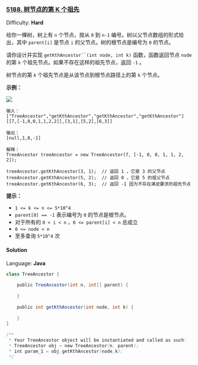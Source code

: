 ### [5188\. 树节点的第 K 个祖先](https://leetcode-cn.com/contest/weekly-contest-193/problems/kth-ancestor-of-a-tree-node/)

Difficulty: **Hard**

给你一棵树，树上有 `n` 个节点，按从 `0` 到 `n-1` 编号。树以父节点数组的形式给出，其中 `parent[i]` 是节点 `i` 的父节点。树的根节点是编号为 `0` 的节点。

请你设计并实现 `getKthAncestor``(int node, int k)` 函数，函数返回节点 `node` 的第 `k` 个祖先节点。如果不存在这样的祖先节点，返回 `-1` 。

树节点的第 _`k`_ 个祖先节点是从该节点到根节点路径上的第 `k` 个节点。

**示例：**

**![](https://assets.leetcode-cn.com/aliyun-lc-upload/uploads/2020/06/14/1528_ex1.png)**

```
输入：
["TreeAncestor","getKthAncestor","getKthAncestor","getKthAncestor"]
[[7,[-1,0,0,1,1,2,2]],[3,1],[5,2],[6,3]]

输出：
[null,1,0,-1]

解释：
TreeAncestor treeAncestor = new TreeAncestor(7, [-1, 0, 0, 1, 1, 2, 2]);

treeAncestor.getKthAncestor(3, 1);  // 返回 1 ，它是 3 的父节点
treeAncestor.getKthAncestor(5, 2);  // 返回 0 ，它是 5 的祖父节点
treeAncestor.getKthAncestor(6, 3);  // 返回 -1 因为不存在满足要求的祖先节点
```

**提示：**

*   `1 <= k <= n <= 5*10^4`
*   `parent[0] == -1` 表示编号为 `0` 的节点是根节点。
*   对于所有的 `0 < i < n` ，`0 <= parent[i] < n` 总成立
*   `0 <= node < n`
*   至多查询 `5*10^4` 次

#### Solution

Language: **Java**

```java
class TreeAncestor {
​
    public TreeAncestor(int n, int[] parent) {
​
    }
    
    public int getKthAncestor(int node, int k) {
​
    }
}
​
/**
 * Your TreeAncestor object will be instantiated and called as such:
 * TreeAncestor obj = new TreeAncestor(n, parent);
 * int param_1 = obj.getKthAncestor(node,k);
 */
```